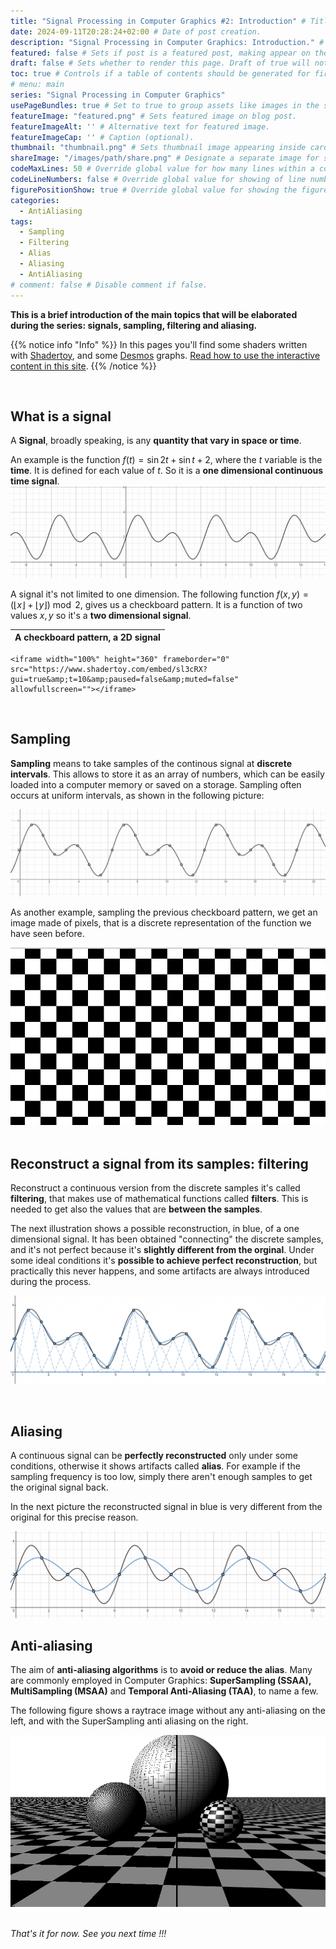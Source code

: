```yaml
---
title: "Signal Processing in Computer Graphics #2: Introduction" # Title of the blog post.
date: 2024-09-11T20:28:24+02:00 # Date of post creation.
description: "Signal Processing in Computer Graphics: Introduction." # Description used for search engine.
featured: false # Sets if post is a featured post, making appear on the home page side bar.
draft: false # Sets whether to render this page. Draft of true will not be rendered.
toc: true # Controls if a table of contents should be generated for first-level links automatically.
# menu: main
series: "Signal Processing in Computer Graphics"
usePageBundles: true # Set to true to group assets like images in the same folder as this post.
featureImage: "featured.png" # Sets featured image on blog post.
featureImageAlt: '' # Alternative text for featured image.
featureImageCap: '' # Caption (optional).
thumbnail: "thumbnail.png" # Sets thumbnail image appearing inside card on homepage.
shareImage: "/images/path/share.png" # Designate a separate image for social media sharing.
codeMaxLines: 50 # Override global value for how many lines within a code block before auto-collapsing.
codeLineNumbers: false # Override global value for showing of line numbers within code block.
figurePositionShow: true # Override global value for showing the figure label.
categories:
  - AntiAliasing
tags:
  - Sampling
  - Filtering
  - Alias
  - Aliasing
  - AntiAliasing
# comment: false # Disable comment if false.
---
```


<script>
    document.addEventListener("DOMContentLoaded", function() {
        renderMathInElement(document.body, {
            delimiters: [
                {left: "$$", right: "$$", display: true},
                {left: "$", right: "$", display: false}
            ]
        });
    });
</script>

**This is a brief introduction of the main topics that will be elaborated during the series: signals, sampling, filtering and aliasing.**

{{% notice info "Info" %}}
In this pages you'll find some shaders written with [Shadertoy](https://shadertoy.com/ "ShaderToy"), and some [Desmos](https://desmos.com/ "Desmos") graphs. 
[Read how to use the interactive content in this site](/post/howto-interactive-content).
{{% /notice %}}

<br/>

## What is a signal
A **Signal**, broadly speaking, is any **quantity that vary in space or time**. 

An example is the function $f(t) = \sin 2t  + \sin t + 2$, where the $t$ variable is the **time**. It is defined for each value of $t$. So it is a **one dimensional continuous time signal**.
![One dimensional continuous time signal](exampleSignal.png)

A signal it's not limited to one dimension. The following function $f(x,y) = (\lfloor {x} \rfloor + \lfloor {y} \rfloor) \bmod 2$, gives us a checkboard pattern.
It is a function of two values $x,y$ so it's a **two dimensional signal**.

A checkboard pattern, a 2D signal |
--------|
	<iframe width="100%" height="360" frameborder="0" src="https://www.shadertoy.com/embed/sl3cRX?gui=true&amp;t=10&amp;paused=false&amp;muted=false" allowfullscreen=""></iframe>
	
<br />

## Sampling
**Sampling** means to take samples of the continous signal at **discrete intervals**. This allows to store it as an array of numbers, 
which can be easily loaded into a computer memory or saved on a storage. Sampling often occurs at uniform intervals, as shown in the following picture:

![The circles are the discrete samples of the continuous time signal](exampleSampling.png)

As another example, sampling the previous checkboard pattern, we get an image made of pixels, that is a discrete representation of the function we have seen before.

<div align="center">
<img src="exampleSampling2D.png" alt="This image is a discrete sampling of the function $ f(x,y) = (\lfloor {x} \rfloor + \lfloor {y} \rfloor) \bmod 2 $" width="600">
</div>

<br />

## Reconstruct a signal from its samples: filtering
Reconstruct a continuous version from the discrete samples it's called **filtering**, that makes use of mathematical functions called **filters**.
This is needed to get also the values that are **between the samples**.

The next illustration shows a possible reconstruction, in blue, of a one dimensional signal. 
It has been obtained "connecting" the discrete samples, and it's not perfect because it's **slightly different from the orginal**.
Under some ideal conditions it's **possible to achieve perfect reconstruction**, but practically this never happens, and some artifacts are always introduced during the process.

![The reconstructed signal is slightly different from the original](exampleFiltering.png)

<br />

## Aliasing
A continuous signal can be **perfectly reconstructed** only under some conditions, otherwise it shows artifacts called **alias**. 
For example if the sampling frequency is too low, simply there aren't enough samples to get the original signal back.

In the next picture the reconstructed signal in blue is very different from the original for this precise reason.

![The reconstructed signal, in blue, is really different from the original. This is the result of poor sampling](exampleAlias.png)

## Anti-aliasing
The aim of **anti-aliasing algorithms** is to **avoid or reduce the alias**. Many are commonly employed in Computer Graphics: **SuperSampling (SSAA), MultiSampling (MSAA)** and **Temporal Anti-Aliasing (TAA)**, 
to name a few.

The following figure shows a raytrace image without any anti-aliasing on the left, and with the SuperSampling anti aliasing on the right.

<div align="center">
<img src="exampleAntiAlias.png" alt="On the left: a ray traced scene without Anti-Aliasing, the image shows a lot of artifact. On the right: the same scene with Anti-Aliasing, many artifacts disappeared." width="800">
</div>

<br />
	
*That's it for now. See you next time !!!*